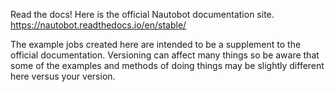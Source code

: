 Read the docs! Here is the official Nautobot documentation site.
https://nautobot.readthedocs.io/en/stable/

The example jobs created here are intended to be a supplement to the official documentation. Versioning can affect many things so be aware that some of the examples and methods of doing things may be slightly different here versus your version.
